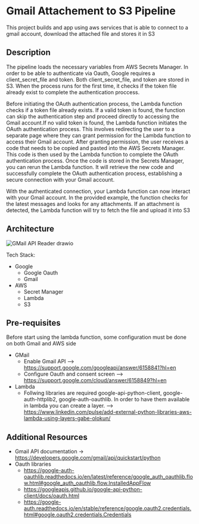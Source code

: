 # Gmail Attachement to S3 Pipeline
This project builds and app using aws services that is able to connect to a gmail  account, download the attached file and stores it in S3

## Description
The pipeline loads the necessary  variables from AWS Secrets Manager. In order to be able to authenticate via Oauth, Google requires a client_secret_file and token. Both client_secret_file, and token are stored in S3. When the process runs for the first time, it checks if the token file already exist to complete the authentication proccess.

Before initiating the OAuth authentication process, the Lambda function checks if a token file already exists. If a valid token is found, the function can skip the authentication step and proceed directly to accessing the Gmail account.If no valid token is found, the Lambda function initiates the OAuth authentication process. This involves redirecting the user to a separate page where they can grant permission for the Lambda function to access their Gmail account. After granting permission, the user receives a code that needs to be copied and pasted into the AWS Secrets Manager. This code is then used by the Lambda function to complete the OAuth authentication process. Once the code is stored in the Secrets Manager, you can rerun the Lambda function. It will retrieve the new code and successfully complete the OAuth authentication process, establishing a secure connection with your Gmail account.

With the authenticated connection, your Lambda function can now interact with your Gmail account. In the provided example, the function checks for the latest messages and looks for any attachments. If an attachment is detected, the Lambda function will try to fetch the file and upload it into S3

## Architecture

![GMail API Reader drawio](https://github.com/karmariv/GmailAPIReaderApp/assets/19791050/97f65f6a-0179-47a9-ab83-d5a65e32c6f8)

Tech Stack:
- Google
  - Google Oauth
  - Gmail
- AWS
  - Secret Manager
  - Lambda
  - S3

## Pre-requisites
Before start using the lambda function, some configuration must be done on both Gmail and AWS side
  - GMail
    - Enable Gmail API --> https://support.google.com/googleapi/answer/6158841?hl=en
    - Configure Oauth and consent screen --> https://support.google.com/cloud/answer/6158849?hl=en
  - Lambda
    - Follwing libraries are required google-api-python-client, google-auth-httplib2, google-auth-oauthlib. In order to have them available in lambda you can create a layer. --> https://www.linkedin.com/pulse/add-external-python-libraries-aws-lambda-using-layers-gabe-olokun/


## Additional Resources
- Gmail API documentation -> https://developers.google.com/gmail/api/quickstart/python
- Oauth libraries
    * https://google-auth-oauthlib.readthedocs.io/en/latest/reference/google_auth_oauthlib.flow.html#google_auth_oauthlib.flow.InstalledAppFlow
    * https://googleapis.github.io/google-api-python-client/docs/oauth.html
    * https://google-auth.readthedocs.io/en/stable/reference/google.oauth2.credentials.html#google.oauth2.credentials.Credentials
  



